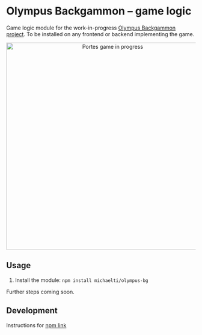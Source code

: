 # Olympus Backgammon – game logic

Game logic module for the work-in-progress [Olympus Backgammon project](https://github.com/michaelti/olympus-backgammon-frontend). To be installed on any frontend or backend implementing the game.

<p align="center">
  <img src="https://i.imgur.com/Eu20s3V.png" alt="Portes game in progress" width="550">
</p>

## Usage

1. Install the module: `npm install michaelti/olympus-bg`

Further steps coming soon.

## Development

Instructions for [npm link](https://docs.npmjs.com/cli/v6/commands/npm-link)

